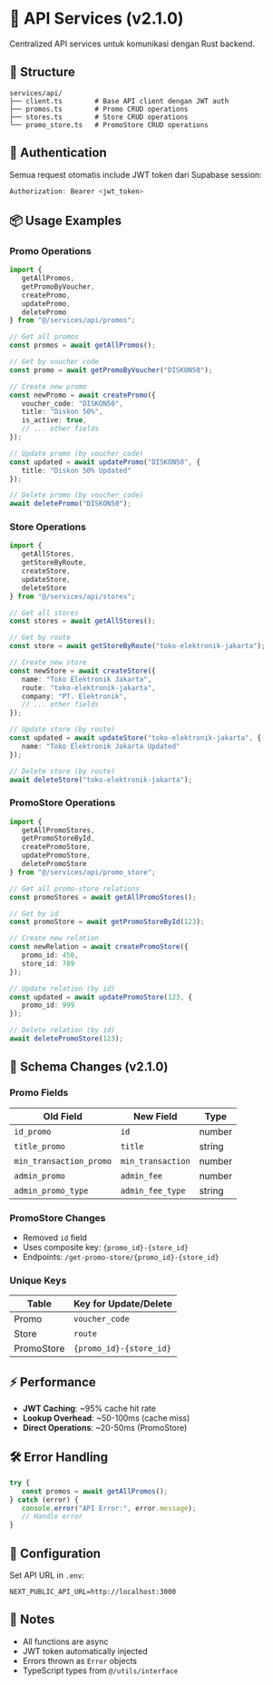 # 📡 API Services (v2.1.0)

Centralized API services untuk komunikasi dengan Rust backend.

## 📁 Structure

```
services/api/
├── client.ts        # Base API client dengan JWT auth
├── promos.ts        # Promo CRUD operations
├── stores.ts        # Store CRUD operations
└── promo_store.ts   # PromoStore CRUD operations
```

## 🔐 Authentication

Semua request otomatis include JWT token dari Supabase session:

```typescript
Authorization: Bearer <jwt_token>
```

## 📦 Usage Examples

### Promo Operations

```typescript
import {
   getAllPromos,
   getPromoByVoucher,
   createPromo,
   updatePromo,
   deletePromo
} from "@/services/api/promos";

// Get all promos
const promos = await getAllPromos();

// Get by voucher code
const promo = await getPromoByVoucher("DISKON50");

// Create new promo
const newPromo = await createPromo({
   voucher_code: "DISKON50",
   title: "Diskon 50%",
   is_active: true,
   // ... other fields
});

// Update promo (by voucher_code)
const updated = await updatePromo("DISKON50", {
   title: "Diskon 50% Updated"
});

// Delete promo (by voucher_code)
await deletePromo("DISKON50");
```

### Store Operations

```typescript
import {
   getAllStores,
   getStoreByRoute,
   createStore,
   updateStore,
   deleteStore
} from "@/services/api/stores";

// Get all stores
const stores = await getAllStores();

// Get by route
const store = await getStoreByRoute("toko-elektronik-jakarta");

// Create new store
const newStore = await createStore({
   name: "Toko Elektronik Jakarta",
   route: "toko-elektronik-jakarta",
   company: "PT. Elektronik",
   // ... other fields
});

// Update store (by route)
const updated = await updateStore("toko-elektronik-jakarta", {
   name: "Toko Elektronik Jakarta Updated"
});

// Delete store (by route)
await deleteStore("toko-elektronik-jakarta");
```

### PromoStore Operations

```typescript
import {
   getAllPromoStores,
   getPromoStoreById,
   createPromoStore,
   updatePromoStore,
   deletePromoStore
} from "@/services/api/promo_store";

// Get all promo-store relations
const promoStores = await getAllPromoStores();

// Get by id
const promoStore = await getPromoStoreById(123);

// Create new relation
const newRelation = await createPromoStore({
   promo_id: 456,
   store_id: 789
});

// Update relation (by id)
const updated = await updatePromoStore(123, {
   promo_id: 999
});

// Delete relation (by id)
await deletePromoStore(123);
```

## 🔑 Schema Changes (v2.1.0)

### Promo Fields
| Old Field | New Field | Type |
|-----------|-----------|------|
| `id_promo` | `id` | number |
| `title_promo` | `title` | string |
| `min_transaction_promo` | `min_transaction` | number |
| `admin_promo` | `admin_fee` | number |
| `admin_promo_type` | `admin_fee_type` | string |

### PromoStore Changes
- Removed `id` field
- Uses composite key: `{promo_id}-{store_id}`
- Endpoints: `/get-promo-store/{promo_id}-{store_id}`

### Unique Keys
| Table | Key for Update/Delete |
|-------|----------------------|
| Promo | `voucher_code` |
| Store | `route` |
| PromoStore | `{promo_id}-{store_id}` |

## ⚡ Performance

- **JWT Caching**: ~95% cache hit rate
- **Lookup Overhead**: ~50-100ms (cache miss)
- **Direct Operations**: ~20-50ms (PromoStore)

## 🛠️ Error Handling

```typescript
try {
   const promos = await getAllPromos();
} catch (error) {
   console.error("API Error:", error.message);
   // Handle error
}
```

## 🔧 Configuration

Set API URL in `.env`:

```env
NEXT_PUBLIC_API_URL=http://localhost:3000
```

## 📝 Notes

- All functions are async
- JWT token automatically injected
- Errors thrown as `Error` objects
- TypeScript types from `@/utils/interface`
